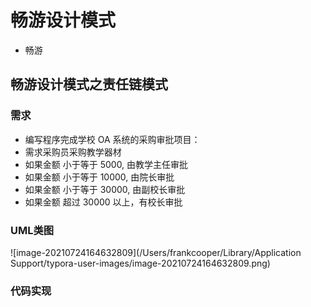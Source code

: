 # 畅游设计模式

- 畅游



## 畅游设计模式之责任链模式

### 需求

- 编写程序完成学校 OA 系统的采购审批项目：
- 需求采购员采购教学器材
- 如果金额 小于等于 5000, 由教学主任审批
- 如果金额 小于等于 10000, 由院长审批
- 如果金额 小于等于 30000, 由副校长审批
- 如果金额 超过 30000 以上，有校长审批

### UML类图

![image-20210724164632809](/Users/frankcooper/Library/Application Support/typora-user-images/image-20210724164632809.png)

### 代码实现

